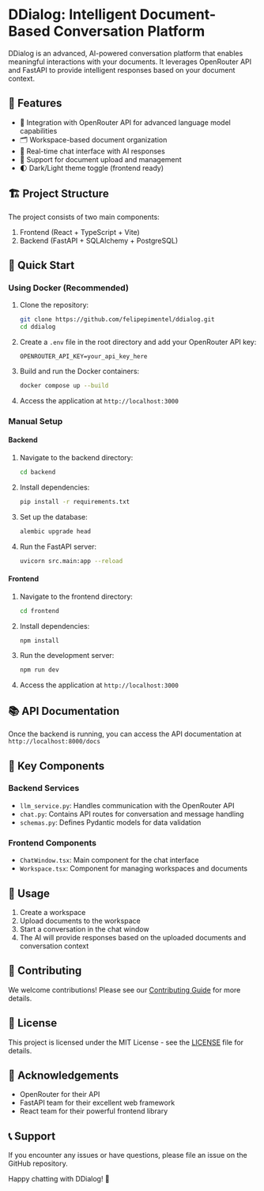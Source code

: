 # DDialog: Intelligent Document-Based Conversation Platform

DDialog is an advanced, AI-powered conversation platform that enables meaningful interactions with your documents. It leverages OpenRouter API and FastAPI to provide intelligent responses based on your document context.

## 🌟 Features

- 🧠 Integration with OpenRouter API for advanced language model capabilities
- 🗂️ Workspace-based document organization
- 💬 Real-time chat interface with AI responses
- 📄 Support for document upload and management
- 🌓 Dark/Light theme toggle (frontend ready)

## 🏗️ Project Structure

The project consists of two main components:

1. Frontend (React + TypeScript + Vite)
2. Backend (FastAPI + SQLAlchemy + PostgreSQL)

## 🚀 Quick Start

### Using Docker (Recommended)

1. Clone the repository:

   ```bash
   git clone https://github.com/felipepimentel/ddialog.git
   cd ddialog
   ```

2. Create a `.env` file in the root directory and add your OpenRouter API key:

   ```env
   OPENROUTER_API_KEY=your_api_key_here
   ```

3. Build and run the Docker containers:

   ```bash
   docker compose up --build
   ```

4. Access the application at `http://localhost:3000`

### Manual Setup

#### Backend

1. Navigate to the backend directory:

   ```bash
   cd backend
   ```

2. Install dependencies:

   ```bash
   pip install -r requirements.txt
   ```

3. Set up the database:

   ```bash
   alembic upgrade head
   ```

4. Run the FastAPI server:

   ```bash
   uvicorn src.main:app --reload
   ```

#### Frontend

1. Navigate to the frontend directory:

   ```bash
   cd frontend
   ```

2. Install dependencies:

   ```bash
   npm install
   ```

3. Run the development server:

   ```bash
   npm run dev
   ```

4. Access the application at `http://localhost:3000`

## 📚 API Documentation

Once the backend is running, you can access the API documentation at `http://localhost:8000/docs`

## 🧪 Key Components

### Backend Services

- `llm_service.py`: Handles communication with the OpenRouter API
- `chat.py`: Contains API routes for conversation and message handling
- `schemas.py`: Defines Pydantic models for data validation

### Frontend Components

- `ChatWindow.tsx`: Main component for the chat interface
- `Workspace.tsx`: Component for managing workspaces and documents

## 📝 Usage

1. Create a workspace
2. Upload documents to the workspace
3. Start a conversation in the chat window
4. The AI will provide responses based on the uploaded documents and conversation context

## 🤝 Contributing

We welcome contributions! Please see our [Contributing Guide](CONTRIBUTING.md) for more details.

## 📄 License

This project is licensed under the MIT License - see the [LICENSE](LICENSE) file for details.

## 🙏 Acknowledgements

- OpenRouter for their API
- FastAPI team for their excellent web framework
- React team for their powerful frontend library

## 📞 Support

If you encounter any issues or have questions, please file an issue on the GitHub repository.

Happy chatting with DDialog! 🚀
